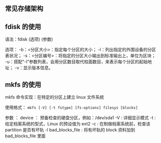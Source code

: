 ## 常见存储架构

## fdisk 的使用

语法：fdisk (选项) (参数)

选项： 
-b：<分区大小>：指定每个分区的大小；
-l：列出指定的外围设备的分区表状况； 
-s：<分区编号>：将指定的分区大小输出到标准输出上，单位为区块；
-u：搭配"-l"参数列表，会用分区数目取代柱面数目，来表示每个分区的起始地址； 
-v：显示版本信息。

## mkfs 的使用

  
mkfs 命令实现：在特定的分区上建立 linux 文件系统

使用格式： `mkfs [-V] [-t fstype] [fs-options] filesys [blocks] `

参数 ： 
device ： 预备检查的硬盘分区，例如：/dev/sda1 
-V : 详细显示模式 
-t : 给定档案系统的型式，Linux 的预设值为 ext2 
-c : 在制做档案系统前，检查该 partition 是否有坏轨 
-l bad_blocks_file : 将有坏轨的 block 资料加到 bad_blocks_file 里面